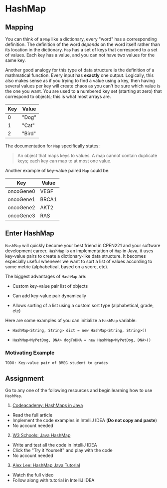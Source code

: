 # HashMap

## Mapping
You can think of a `Map` like a dictionary, every "word" has a corresponding definition. The definition of the word *depends* on the word itself rather than its location in the dictionary. `Map` has a set of keys that correspond to a set of values. Each key has a value, and you can not have two values for the same key.

Another good analogy for this type of data structure is the definition of a mathmatical function. Every input has **exactly** one output. Logically, this also makes sense as if you trying to find a value using a key, then having several values per key will create chaos as you can't be sure which value is the one you want. You are used to a numbered key set (starting at zero) that correspond to objects; this is what most arrays are.

| Key | Value|
| --- | --- |
| 0 | "Dog" |
| 1 | "Cat" |
| 2 | "Bird" |

The documentation for `Map` specifically states:
> An object that maps keys to values. A map cannot contain duplicate keys; each key can map to at most one value.

Another example of key-value paired `Map` could be:

| Key | Value|
| --- | --- |
| oncoGene0 | VEGF |
| oncoGene1 | BRCA1 |
| oncoGene2 | AKT2 |
| oncoGene3 | RAS |


## Enter HashMap
`HashMap` will quickly become your best friend in CPEN221 and your software development career. `HashMap` is an implementation of `Map` in Java, it uses key-value pairs to create a dictionary-like data structure. It becomes especially useful whenever we want to sort a list of values according to some metric (alphabetical, based on a score, etc).   

The biggest advantages of `HashMap` are:
* Custom key-value pair list of objects

* Can add key-value pair dynamically

* Allows sorting of a list using a custom sort type (alphabetical, grade, etc)

Here are some examples of you can initialize a `HashMap` variable:
* `HashMap<String, String> dict = new HashMap<String, String>()`

* `HashMap<MyPetDog, DNA> dogToDNA = new HashMap<MyPetDog, DNA>()`


### Motivating Example
`TODO: Key-value pair of BMEG student to grades`

## Assignment
Go to any one of the following resources and begin learning how to use `HashMap`.

1. [Codeacademy: HashMaps in Java](https://www.codecademy.com/courses/java-for-programmers/articles/hashmaps-java-for-programmers)
  * Read the full article
  * Implement the code examples in IntelliJ IDEA (**Do not copy and paste**)
  * No account needed


2. [W3 Schools: Java HashMap](https://www.w3schools.com/java/java_hashmap.asp)
  * Write and test all the code in IntelliJ IDEA
  * Click the "Try it Yourself" and play with the code
  * No account needed


3. [Alex Lee: HashMap Java Tutorial](https://www.youtube.com/watch?v=70qy6_gw1Hc)
  * Watch the full video
  * Follow along with tutorial in IntelliJ IDEA
